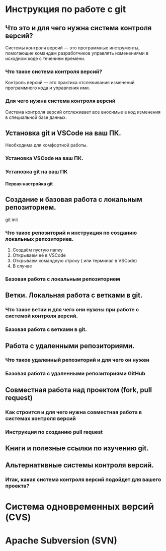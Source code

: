 # Инструкция по работе с git

## Что это и для чего нужна система контроля версий?
Системы контроля версий — это программные инструменты, помогающие командам разработчиков управлять изменениями в исходном коде с течением времени.
### Что такое система контроля версий?
Контроль версий — это практика отслеживания изменений программного кода и управления ими.
### Для чего нужна система контроля версий
Система контроля версий отслеживает все вносимые в код изменения в специальной базе данных.
## Установка git и VSCode на ваш ПК.
Необходима для комфортной работы.
### Установка VSCode на ваш ПК.

### Установка git на ваш ПК

#### Первая настройка git

## Создание и базовая работа с локальным репозиторием.
git init
### Что такое репозиторий и инструкция по созданию локальных репозиториев.
1. Создаём пустую папку
2. Открываем её в VSCode
3. Открываем командную строку ( или терминал в VSCode)
4. В случае 
### Базовая работа с локальным репозиторием

## Ветки. Локальная работа с ветками в git.

### Что такое ветки и для чего они нужны при работе с системой контроля версий.

### Базовая работа с ветками в git.

## Работа с удаленными репозиториями.

### Что такое удаленный репозиторий и для чего он нужен

### Базовая работа с удаленными репозиториями GitHub

## Совместная работа над проектом (fork, pull request)

### Как строится и для чего нужна совместная работа в системах контроля версий

### Инструкция по созданию pull request

## Книги и полезные ссылки по изучению git.

## Альтернативные системы контроля версий.

### Итак, какая система контроля версий подойдет для вашего проекта?

# Система одновременных версий (CVS)

# Apache Subversion (SVN)

